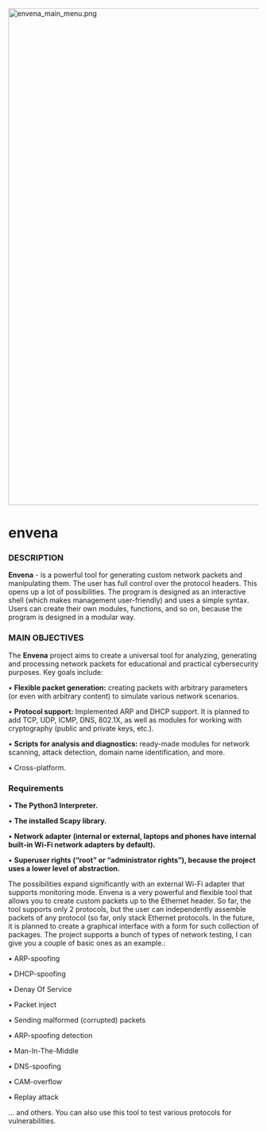 
<img width="1000" alt="envena_main_menu.png" src="https://github.com/user-attachments/assets/57e71c86-c907-4e05-8bc1-8efcc9533508" />

# envena
### DESCRIPTION ###
<b>Envena</b> - is a powerful tool for generating custom network packets and manipulating them. The user has full control over the protocol headers. This opens up a lot of possibilities. The program is designed as an interactive shell (which makes management user-friendly) and uses a simple syntax. Users can create their own modules, functions, and so on, because the program is designed in a modular way.

### MAIN OBJECTIVES ###
The <b>Envena</b> project aims to create a universal tool for analyzing, generating and processing network packets for educational and practical cybersecurity purposes. Key goals include:

• <b>Flexible packet generation:</b> creating packets with arbitrary parameters (or even with arbitrary content) to simulate various network scenarios.

• <b>Protocol support:</b> Implemented ARP and DHCP support. It is planned to add TCP, UDP, ICMP, DNS, 802.1X, as well as modules for working with cryptography (public and private keys, etc.).

• <b>Scripts for analysis and diagnostics:</b> ready-made modules for network scanning, attack detection, domain name identification, and more.

• Cross-platform.

### Requirements ###

• <b>The Python3 Interpreter.</b>

• <b>The installed Scapy library.</b>

• <b>Network adapter (internal or external, laptops and phones
have internal built-in Wi-Fi network adapters by default).</b>

• <b>Superuser rights (“root” or “administrator rights”), because
the project uses a lower level of abstraction.</b>

The possibilities expand significantly with an external Wi-Fi adapter that supports monitoring mode. Envena is a very powerful and flexible tool that allows you to create custom packets up to the Ethernet header. So far, the tool supports only 2 protocols, but the user can independently assemble packets of any protocol (so far, only stack Ethernet protocols. In the future, it is planned to create a graphical interface with a form for such collection of packages. The project supports a bunch of types of network testing, I can give you a couple of basic ones as an example.:

• ARP-spoofing

• DHCP-spoofing

• Denay Of Service

• Packet inject

• Sending malformed (corrupted) packets

• ARP-spoofing detection

• Man-In-The-Middle

• DNS-spoofing

• CAM-overflow

• Replay attack

... and others. You can also use this tool to test various protocols for vulnerabilities.
